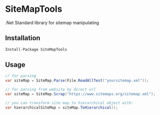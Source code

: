 # SiteMapTools
.Net Standard library for sitemap manipulating

## Installation

```bash
Install-Package SiteMapTools
```

## Usage

```C#
// for parsing
var siteMap = SiteMap.Parse(File.ReadAllTest("yoursitemap.xml"));

// for parsing from website by direct url
var siteMap = SiteMap.Scrap("https://www.sitemaps.org/sitemap.xml");

// you can transform site map to hierarchical object with:
var hierarchicalSiteMap = siteMap.ToHierarchical();
